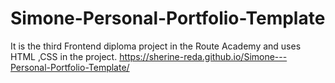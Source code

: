 # Simone-Personal-Portfolio-Template
It is the third Frontend diploma project in the Route Academy and uses HTML ,CSS  in the project.
https://sherine-reda.github.io/Simone---Personal-Portfolio-Template/
